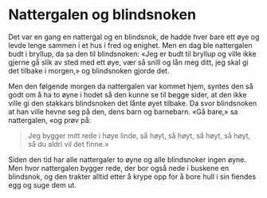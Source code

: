 # Nattergalen og blindsnoken

Det var en gang en nattergal og en blindsnok, de hadde hver bare ett øye og levde lenge sammen i et hus i fred og enighet. Men en dag ble nattergalen budt i bryllup, da sa den til blindsnoken: «Jeg er budt til bryllup og ville ikke gjerne gå slik av sted med ett øye, vær så snill og lån meg ditt, jeg skal gi det tilbake i morgen,» og blindsnoken gjorde det.

Men den følgende morgen da nattergalen var kommet hjem, syntes den så godt om å ha to øyne i hodet så den kunne se til begge sider, at den ikke ville gi den stakkars blindsnoken det lånte øyet tilbake. Da svor blindsnoken at han ville hevne seg på den, dens barn og barnebarn. «Gå bare,» sa nattergalen, «og prøv på:

> Jeg bygger mitt rede i høye linde,
> så høyt, så høyt, så høyt, så høyt,
> så du aldri vil det finne.»

Siden den tid har alle nattergaler to øyne og alle blindsnoker ingen øyne. Men hvor nattergalen bygger rede, der bor også nede i buskene en blindsnok, og den trakter alltid etter å krype opp for å bore hull i sin fiendes egg og suge dem ut.
